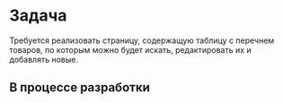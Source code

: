 # Задача

Требуется реализовать страницу, содержащую таблицу с перечнем товаров, по которым можно будет искать, редактировать их и добавлять новые.

## В процессе разработки
